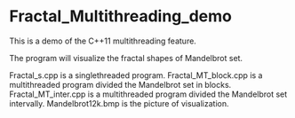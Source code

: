 # Fractal_Multithreading_demo
This is a demo of the C++11 multithreading feature.

The program will visualize the fractal shapes of Mandelbrot set.


Fractal_s.cpp is a singlethreaded program.
Fractal_MT_block.cpp is a multithreaded program divided the Mandelbrot set in blocks.
Fractal_MT_inter.cpp is a multithreaded program divided the Mandelbrot set intervally.
Mandelbrot12k.bmp is the picture of visualization.
